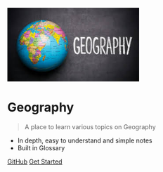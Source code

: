 <!-- _coverpage.md -->

![logo](img/geo2.jpg)

# Geography

> A place to learn various topics on Geography

- In depth, easy to understand and simple notes
- Built in Glossary

[GitHub](https://github.com/King-Surge/Geography)
[Get Started](README.md)